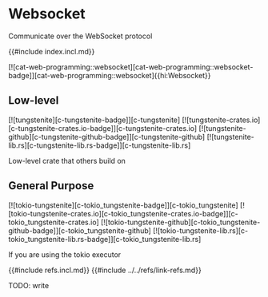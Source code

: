 # Websocket

Communicate over the WebSocket protocol

{{#include index.incl.md}}

[![cat-web-programming::websocket][cat-web-programming::websocket-badge]][cat-web-programming::websocket]{{hi:Websocket}}

## Low-level

[![tungstenite][c-tungstenite-badge]][c-tungstenite]
[![tungstenite-crates.io][c-tungstenite-crates.io-badge]][c-tungstenite-crates.io]
[![tungstenite-github][c-tungstenite-github-badge]][c-tungstenite-github]
[![tungstenite-lib.rs][c-tungstenite-lib.rs-badge]][c-tungstenite-lib.rs]

Low-level crate that others build on

## General Purpose

[![tokio-tungstenite][c-tokio_tungstenite-badge]][c-tokio_tungstenite]
[![tokio-tungstenite-crates.io][c-tokio_tungstenite-crates.io-badge]][c-tokio_tungstenite-crates.io]
[![tokio-tungstenite-github][c-tokio_tungstenite-github-badge]][c-tokio_tungstenite-github]
[![tokio-tungstenite-lib.rs][c-tokio_tungstenite-lib.rs-badge]][c-tokio_tungstenite-lib.rs]

If you are using the tokio executor

{{#include refs.incl.md}}
{{#include ../../refs/link-refs.md}}

<div class="hidden">
TODO: write
</div>
